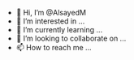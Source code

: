 - 👋 Hi, I’m @AlsayedM
- 👀 I’m interested in ...
- 🌱 I’m currently learning ...
- 💞️ I’m looking to collaborate on ...
- 📫 How to reach me ...

<!---
AlsayedM/AlsayedM is a ✨ special ✨ repository because its `README.md` (this file) appears on your GitHub profile.
You can click the Preview link to take a look at your changes.
--->
